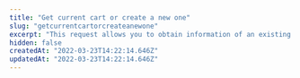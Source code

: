 ```yaml
---
title: "Get current cart or create a new one"
slug: "getcurrentcartorcreateanewone"
excerpt: "This request allows you to obtain information of an existing shopping cart or to create a new empty one. VTEX checkout provides browsers with a cookie containing an `orderFormId`. Sending this request with such a cookie retrieves information of the cart corresponding to that ID. Without the cookie, this request creates and retrieves a new shopping cart.\r\n\r\nThe [orderForm](https://developers.vtex.com/vtex-rest-api/reference/checkout-api-overview) is the data structure which represents a shopping cart and contains all information pertaining to it. Hence, the `orderFormId` obtained in response is the identification code of the newly created cart.\n\r\n\r> This request has a time out of 45 seconds."
hidden: false
createdAt: "2022-03-23T14:22:14.646Z"
updatedAt: "2022-03-23T14:22:14.646Z"
---
```

